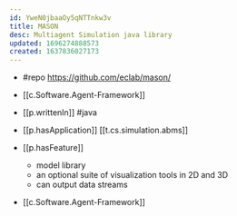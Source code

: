 ```yaml
---
id: YweN0jbaaOy5qNTTnkw3v
title: MASON
desc: Multiagent Simulation java library
updated: 1696274888573
created: 1637836027173
---
```


- #repo https://github.com/eclab/mason/
- [[c.Software.Agent-Framework]]
- [[p.writtenIn]] #java
- [[p.hasApplication]] [[t.cs.simulation.abms]]
- [[p.hasFeature]]
  - model library 
  - an optional suite of visualization tools in 2D and 3D
  - can output data streams


- [[c.Software.Agent-Framework]]
